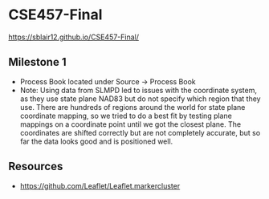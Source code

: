 # CSE457-Final

https://sblair12.github.io/CSE457-Final/

## Milestone 1
 * Process Book located under Source -> Process Book
 * Note: Using data from SLMPD led to issues with the coordinate system, as they use state plane NAD83 but do not specify which region that they use. There are hundreds of regions around the world for state plane coordinate mapping, so we tried to do a best fit by testing plane mappings on a coordinate point until we got the closest plane. The coordinates are shifted correctly but are not completely accurate, but so far the data looks good and is positioned well.
 
 ## Resources
  * https://github.com/Leaflet/Leaflet.markercluster
